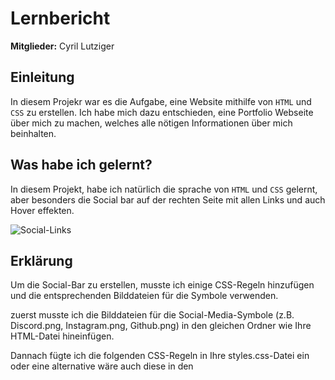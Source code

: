 # Lernbericht

**Mitglieder:** Cyril Lutziger

## Einleitung
In diesem Projekr war es die Aufgabe, eine Website mithilfe von `HTML` und `CSS` zu erstellen. Ich habe mich dazu entschieden, eine Portfolio Webseite über mich zu machen, welches alle nötigen Informationen über mich beinhalten.

## Was habe ich gelernt?
In diesem Projekt, habe ich natürlich die sprache von `HTML` und `CSS` gelernt, aber besonders die Social bar auf der rechten Seite mit allen Links und auch Hover effekten. 


![Social-Links](https://github.com/Cikle/My-Portfolio/assets/110893288/b91e5812-27a3-48dd-ac56-76947cc54b73)



## Erklärung

Um die Social-Bar zu erstellen, musste ich einige CSS-Regeln hinzufügen und die entsprechenden Bilddateien für die Symbole verwenden. 

zuerst musste ich die Bilddateien für die Social-Media-Symbole (z.B. Discord.png, Instagram.png, Github.png) in den gleichen Ordner wie Ihre HTML-Datei hineinfügen.

Dannach fügte ich die folgenden CSS-Regeln in Ihre styles.css-Datei ein oder eine alternative wäre auch diese in den <style>-Bereich innerhalb des <head>-Tags Ihrer HTML-Datei einfügen:

```css
@import url("https://cdnjs.cloudflare.com/ajax/libs/font-awesome/5.15.3/css/all.min.css");

.social-links {
    position: fixed;
    top: 50%;
    right: 1.75%;
    transform: translateY(-50%);
    display: flex;
    flex-direction: column;
    align-items: center;
    z-index: 999;
}

.social-links a {
    display: block;
    margin-bottom: 30px;
}

.social-links img {
    width: auto;
    height: 1.55vh;
    opacity: 0.5;
    transition: all 0.3s ease-in-out, opacity 0.3s ease-in-out;
}

.social-links img:hover {
    transform: scale(1.2);
    opacity: 1;
    filter: drop-shadow(0 0 10px rgba(255, 255, 255, 0.5));
}
```

Dannach fügte ich den folgenden HTML-Code an der gewünschten Stelle in dem <body>-Tag ein:

```html
<div class="social-links">
    <a href="https://discord.com/users/507213791889588235" target="_blank"><img src="Discord.png" alt="Discord"></a>
    <a href="https://www.instagram.com/_cikle/" target="_blank"><img src="Instagram.png" alt="Instagram"></a>
    <a href="https://github.com/Cikle" target="_blank"><img src="Github.png" alt="Github"></a>
</div>
```

Und natürlich musste ich noch sicher stellen, dass die Pfade zu den Bilddateien in ```<img src="...">``` den tatsächlichen Dateinamen und Pfaden entsprechen.

Nachdem Speichern der HTML-Datei | CSS-Date und der öffnung im Webbrowser, sollte die Social-Bar auf der rechten Seite des Bildschirms angezeigt werden, und die Symbole werden beim Hover vergrößert und erhalten einen Schatten. Wenn Sie auf eines der Symbole klicken, öffnet sich die entsprechende Social-Media-Seite in einem neuen Tab.


## Verifikationen

* `Textbeschreibung:` Die Textbeschreibung dient zur Verständlichkeit des Codes.

* `Code:` Dieser Code ist ein Beispiel, wie man eine Social-Bar kriieren könnte.

* `Bild:` Bilder sind vorhanden welches zur Veranschaulichung des Codes dienen.


## Reflexion zum Arbeitsprozess

👍Bei meiner Arbeit lief gut, dass ich sehr schnell fertig geworden bin.

👎Bei meiner Arbeit lief nicht gut, dass ich viele verschiedene Mockups wie etwa 5 Websites kriiert habe, welche mir zum schluss gar nicht gefallen haben, und somit immer wieder neue kriierte bis zu dem hier.

VBV: Online nach design ideen nachzuschauen, ein gutes Mockup machgen, darüber nachdenken, und die Website einfach anfangen zu machen und auch zuende führen.
